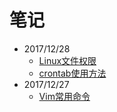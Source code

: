 # 笔记
- 2017/12/28
  - [Linux文件权限](Linux/Linux文件权限.md)
  - [crontab使用方法](Linux/crontab使用方法.md)
- 2017/12/27
  - [Vim常用命令](Linux/Vim常用命令.md)
